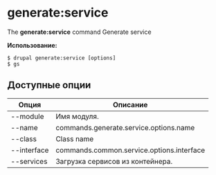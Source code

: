 # generate:service
The **generate:service** command Generate service

**Использование:**
```
$ drupal generate:service [options] 
$ gs  
```

## Доступные опции
Опция | Описание
-------|-------------
--module | Имя модуля.
--name | commands.generate.service.options.name
--class | Class name
--interface | commands.common.service.options.interface
--services | Загрузка сервисов из контейнера.
